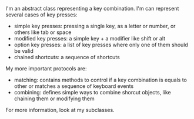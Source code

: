 I'm an abstract class representing a key combination. I'm can represent several cases of key presses:- simple key presses: pressing a single key, as a letter or number, or others like tab or space- modified key presses: a simple key + a modifier like shift or alt- option key presses: a list of key presses where only one of them should be valid- chained shortcuts: a sequence of shortcutsMy more important protocols are:- matching: contains methods to control if a key combination is equals to other or matches a sequence of keyboard events- combining: defines simple ways to combine shorcut objects, like chaining them or modifying themFor more information, look at my subclasses.